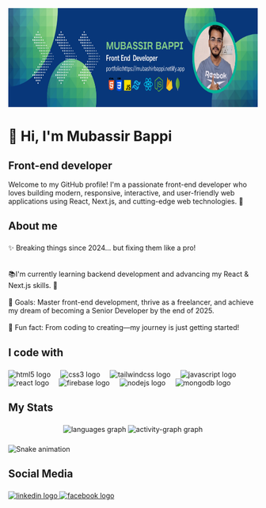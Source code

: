 <div align="center">
  <img height="200" src="https://github.com/mubashirbappi5/mubashirbappi5/blob/main/Blue%2C%20Green%2C%20and%20White%20Modern%20Tech%20Web%20Developer%20LinkedIn%20Banner%20(4).png"  />
</div>

###

<h1 align="left">👋 Hi, I'm Mubassir Bappi</h1>
<h2 align="left">Front-end developer</h2>


<p align="left">Welcome to my GitHub profile!
I'm a passionate front-end developer who loves building modern,
responsive, interactive, and user-friendly web applications
using React, Next.js, and cutting-edge web technologies. 🚀</p>

###

<h2 align="left">About me</h2>

###

<p align="left">✨ Breaking things since 2024... but fixing them like a pro!<br><br><br> 📚I'm currently learning backend development and advancing my React & Next.js skills. 🚀<br><br>🎯 Goals: Master front-end development, thrive as a freelancer, and achieve my dream of becoming a Senior Developer by the end of 2025.<br><br>🎲 Fun fact: From coding to creating—my journey is just getting started!</p>

###

<h2 align="left">I code with</h2>

###

<div align="left">
  <img src="https://cdn.jsdelivr.net/gh/devicons/devicon/icons/html5/html5-original.svg" height="40" alt="html5 logo"  />
  <img width="12" />
  <img src="https://cdn.jsdelivr.net/gh/devicons/devicon/icons/css3/css3-original.svg" height="40" alt="css3 logo"  />
  <img width="12" />
  <img src="https://cdn.jsdelivr.net/gh/devicons/devicon/icons/tailwindcss/tailwindcss-original-wordmark.svg" height="40" alt="tailwindcss logo"  />
  <img width="12" />
  <img src="https://cdn.jsdelivr.net/gh/devicons/devicon/icons/javascript/javascript-original.svg" height="40" alt="javascript logo"  />
  <img width="12" />
  <img src="https://cdn.jsdelivr.net/gh/devicons/devicon/icons/react/react-original.svg" height="40" alt="react logo"  />
  <img width="12" />
  <img src="https://cdn.jsdelivr.net/gh/devicons/devicon/icons/firebase/firebase-plain.svg" height="40" alt="firebase logo"  />
  <img width="12" />
  <img src="https://cdn.jsdelivr.net/gh/devicons/devicon/icons/nodejs/nodejs-original.svg" height="40" alt="nodejs logo"  />
  <img width="12" />
  <img src="https://cdn.jsdelivr.net/gh/devicons/devicon/icons/mongodb/mongodb-original.svg" height="40" alt="mongodb logo"  />
</div>

###

<h2 align="left">My Stats</h2>

###

<div align="center">
  <img src="https://github-readme-stats.vercel.app/api/top-langs?username=mubashirbappi5&locale=en&hide_title=false&layout=compact&card_width=320&langs_count=5&theme=dracula&hide_border=false&order=2" height="150" alt="languages graph"  />
  <img src="https://github-readme-activity-graph.vercel.app/graph?username=mubashirbappi5&radius=16&theme=react&area=true&order=5" height="300" alt="activity-graph graph"  />
</div>

###

<img src="https://raw.githubusercontent.com/mubashirbappi5/mubashirbappi5/output/snake.svg" alt="Snake animation" />

###

<h2 align="left">Social Media</h2>

###

<div align="left">
  <a href="https://www.linkedin.com/in/mubashir-bappi-developer/" target="_blank">
    <img src="https://raw.githubusercontent.com/maurodesouza/profile-readme-generator/master/src/assets/icons/social/linkedin/default.svg" width="52" height="40" alt="linkedin logo"  />
  </a>
  <a href="https://web.facebook.com/mubashirbappi/" target="_blank">
    <img src="https://raw.githubusercontent.com/maurodesouza/profile-readme-generator/master/src/assets/icons/social/facebook/default.svg" width="52" height="40" alt="facebook logo"  />
  </a>
</div>

###
